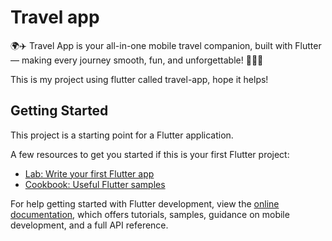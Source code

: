# Travel app

🌍✈️ Travel App is your all-in-one mobile travel companion, built with Flutter — making every journey smooth, fun, and unforgettable! 🧳🎒📍

This is my project using flutter called travel-app, hope it helps!

## Getting Started

This project is a starting point for a Flutter application.

A few resources to get you started if this is your first Flutter project:

- [Lab: Write your first Flutter app](https://docs.flutter.dev/get-started/codelab)
- [Cookbook: Useful Flutter samples](https://docs.flutter.dev/cookbook)

For help getting started with Flutter development, view the
[online documentation](https://docs.flutter.dev/), which offers tutorials,
samples, guidance on mobile development, and a full API reference.
